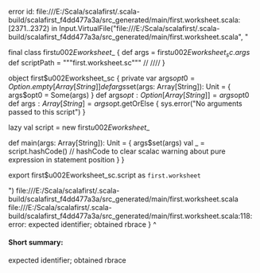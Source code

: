 error id: file:///E:/Scala/scalafirst/.scala-build/scalafirst_f4dd477a3a/src_generated/main/first.worksheet.scala:[2371..2372) in Input.VirtualFile("file:///E:/Scala/scalafirst/.scala-build/scalafirst_f4dd477a3a/src_generated/main/first.worksheet.scala", "

final class first$u002Eworksheet$_ {
def args = first$u002Eworksheet_sc.args$
def scriptPath = """first.worksheet.sc"""
/*<script>*/
println("Hi") 
val sample: String="Row"
println(s"How are you $sample")

val immutableString: String = "I cannot change"
var mutableString: String = "I can change"

mutableString = "See, I just did!"
println(s"$mutableString, I am mutable")

for (i <- 1 to 5) {
  println(i)
}

val a:Option[Int]=Some(30)
println(s"A is $a")


//Basic If Else
val number = 10
if (number % 2 == 0) {
  println("The number is even.")
} else {
  println("The number is odd.")
}
//If Else as an expression
val result = if (number % 2 == 0) "even" else "odd"
println(s"The number is $result.")


//while loop

var counter = 5
while (counter > 0) {
  println(s"Counter is at: $counter")
  counter -= 1 // Decrease counter
}

//for loop

for (i <- 1 to 5) {
  println(s"Number: $i")
}

for (i <- 1 to 10 if i % 2 == 0) {
  println(s"Even number: $i")
}

val names = List("Alice", "Bob", "Charlie")
for (name <- names) {
  println(s"Name: $name")
}

//For Comprehensions
val squares = for (i <- 1 to 5) yield i * i
println(s"Squares: $squares")


//functions

def add(x: Int, y: Int): Int = {
  x + y
}

println(add(5, 3))  // Output: 8

//lambda
val multiply = (x: Int, y: Int) => x * y
println(multiply(4, 5))  // Output: 20

val numbers = List(1, 2, 3, 4)
val squaredNumbers = numbers.map(x => x * x)
println(squaredNumbers)  // Output: List(1, 4, 9, 16)

//collections

val list = List(1, 2, 3, 4)
val set = Set(1, 2, 3, 4)
val map = Map(1 -> "one", 2 -> "two")


//Hoc

// Defining a high-order function that takes a function as a parameter
def applyOperation(x: Int, y: Int, operation: (Int, Int) => Int): Int = {
  operation(x, y)
}


// Addition
val sum = applyOperation(10, 5, (a, b) => a + b)
println(s"Sum: $sum")  // Output: Sum: 15

// Multiplication
val product = applyOperation(10, 5, (a, b) => a * b)
println(s"Product: $product")  // Output: Product: 50

// Maximum of two numbers
val max = applyOperation(10, 5, (a, b) => a max b)
println(s"Max: $max")  // Output: Max: 10

//Unit

def printMessage(message: String): Unit = {
  println(message)
}

printMessage("Oh my God")

def 
/*</script>*/ /*<generated>*//*</generated>*/
}

object first$u002Eworksheet_sc {
  private var args$opt0 = Option.empty[Array[String]]
  def args$set(args: Array[String]): Unit = {
    args$opt0 = Some(args)
  }
  def args$opt: Option[Array[String]] = args$opt0
  def args$: Array[String] = args$opt.getOrElse {
    sys.error("No arguments passed to this script")
  }

  lazy val script = new first$u002Eworksheet$_

  def main(args: Array[String]): Unit = {
    args$set(args)
    val _ = script.hashCode() // hashCode to clear scalac warning about pure expression in statement position
  }
}

export first$u002Eworksheet_sc.script as `first.worksheet`

")
file:///E:/Scala/scalafirst/.scala-build/scalafirst_f4dd477a3a/src_generated/main/first.worksheet.scala
file:///E:/Scala/scalafirst/.scala-build/scalafirst_f4dd477a3a/src_generated/main/first.worksheet.scala:118: error: expected identifier; obtained rbrace
}
^
#### Short summary: 

expected identifier; obtained rbrace